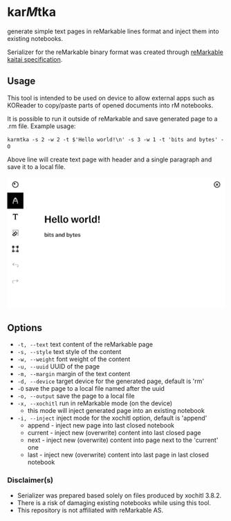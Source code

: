 # kar*M*tka

generate simple text pages in reMarkable lines format and inject them 
into existing notebooks. <br/>

Serializer for the reMarkable binary format was created through [reMarkable kaitai specification](https://github.com/cyanjnpr/reMarkable-kaitai-v6).

## Usage

This tool is intended to be used on device to allow external apps 
such as KOReader to copy/paste parts of opened documents into rM notebooks.

It is possible to run it outside of reMarkable and save generated page to a .rm file.
Example usage:
```
karmtka -s 2 -w 2 -t $'Hello world!\n' -s 3 -w 1 -t 'bits and bytes' -O
```
Above line will create text page with header and a single paragraph and save it to a local file.

![view of the generated text page](docs/example.png)

## Options
- `-t, --text` text content of the reMarkable page
- `-s, --style` text style of the content
- `-w, --weight` font weight of the content
- `-u, --uuid` UUID of the page
- `-m, --margin` margin of the text content
- `-d, --device` target device for the generated page, default is 'rm'
- `-O` save the page to a local file named after the uuid
- `-o, --output` save the page to a local file
- `-x, --xochitl` run in reMarkable mode (on the device)
  - this mode will inject generated page into an existing notebook
- `-i, --inject` inject mode for the xochitl option, default is 'append'
  - append - inject new page into last closed notebook
  - current - inject new (overwrite) content into last closed page
  - next - inject new (overwrite) content into page next to the 'current' one
  - last - inject new (overwrite) content into last page in last closed notebook

### Disclaimer(s)

- Serializer was prepared based solely on files produced by xochitl 3.8.2.
- There is a risk of damaging existing notebooks while using this tool.
- This repository is not affiliated with reMarkable AS.
